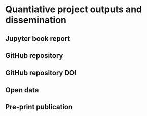 # Quantiative project outputs and dissemination

## Jupyter book report

## GitHub repository

## GitHub repository DOI

## Open data

## Pre-print publication